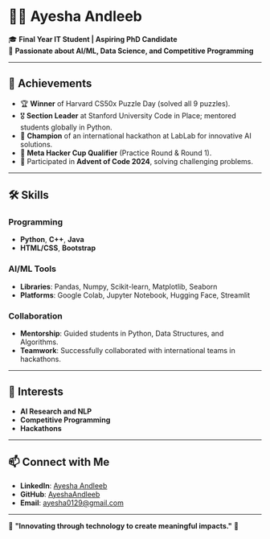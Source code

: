 # 👩‍💻 Ayesha Andleeb  

🎓 **Final Year IT Student | Aspiring PhD Candidate**  
🚀 **Passionate about AI/ML, Data Science, and Competitive Programming**  

---

## 🌟 Achievements  
- 🏆 **Winner** of Harvard CS50x Puzzle Day (solved all 9 puzzles).  
- 🎖️ **Section Leader** at Stanford University Code in Place; mentored students globally in Python.  
- 🥇 **Champion** of an international hackathon at LabLab for innovative AI solutions.  
- 🏅 **Meta Hacker Cup Qualifier** (Practice Round & Round 1).  
- 🎉 Participated in **Advent of Code 2024**, solving challenging problems.  

---

## 🛠️ Skills  
### Programming  
- **Python**, **C++**, **Java**  
- **HTML/CSS**, **Bootstrap**  

### AI/ML Tools  
- **Libraries**: Pandas, Numpy, Scikit-learn, Matplotlib, Seaborn  
- **Platforms**: Google Colab, Jupyter Notebook, Hugging Face, Streamlit  

### Collaboration  
- **Mentorship**: Guided students in Python, Data Structures, and Algorithms.  
- **Teamwork**: Successfully collaborated with international teams in hackathons.  

---

## 🌱 Interests  
- **AI Research and NLP**  
- **Competitive Programming**  
- **Hackathons**  

---

## 📫 Connect with Me  
- **LinkedIn**: [Ayesha Andleeb](https://www.linkedin.com/in/ayesha-andleeb-262352278/)  
- **GitHub**: [AyeshaAndleeb](https://github.com/AyeshaAndleeb)  
- **Email**: [ayesha0129@gmail.com](mailto:ayesha0129@gmail.com)  

---

🌟 **"Innovating through technology to create meaningful impacts."** 🌟
